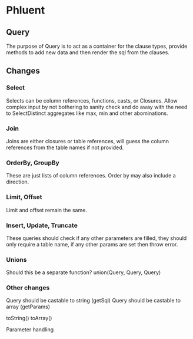 # Phluent

## Query

The purpose of Query is to act as a container for the clause types, provide
methods to add new data and then render the sql from the clauses.

## Changes

### Select

Selects can be column references, functions, casts, or Closures. Allow complex
input by not bothering to sanity check and do away with the need to SelectDistinct
aggregates like max, min and other abominations.


### Join

Joins are either closures or table references, will guess the column references
from the table names if not provided.


### OrderBy, GroupBy

These are just lists of column references. Order by may also include a direction.

### Limit, Offset

Limit and offset remain the same.

### Insert, Update, Truncate

These queries should check if any other parameters are filled, they should only
require a table name, if any other params are set then throw error.

### Unions

Should this be a separate function? union(Query, Query, Query)


### Other changes

Query should be castable to string (getSql)
Query should be castable to array (getParams)

toString()
toArray()

Parameter handling
